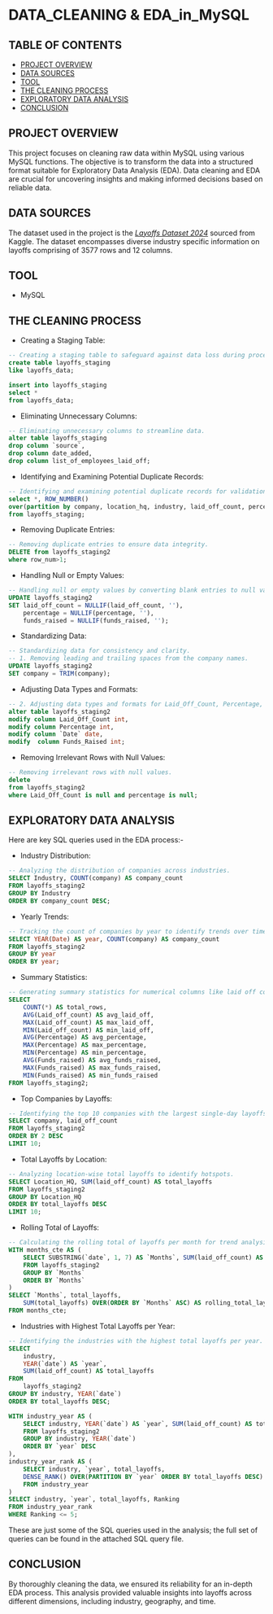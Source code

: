 # DATA_CLEANING & EDA_in_MySQL

## TABLE OF CONTENTS

- [PROJECT OVERVIEW](#project-overview)
- [DATA SOURCES](#data-sources)
- [TOOL](#tool)
- [THE CLEANING PROCESS](#the-cleaning-process)
- [EXPLORATORY DATA ANALYSIS](#exploratory-data-analysis)
- [CONCLUSION](#conclusion)

## PROJECT OVERVIEW

This project focuses on cleaning raw data within MySQL using various MySQL functions. The objective is to transform the data into a structured format suitable for Exploratory Data Analysis (EDA). Data cleaning and EDA are crucial for uncovering insights and making informed decisions based on reliable data.

## DATA SOURCES

The dataset used in the project is the *[Layoffs Dataset 2024](https://www.kaggle.com/datasets/theakhilb/layoffs-data-2022)* sourced from Kaggle. The dataset encompasses diverse industry specific information on layoffs comprising of 3577 rows and 12 columns. 

## TOOL

- MySQL

## THE CLEANING PROCESS

- Creating a Staging Table:

```sql
-- Creating a staging table to safeguard against data loss during processing.
create table layoffs_staging
like layoffs_data;

insert into layoffs_staging
select *
from layoffs_data;
```

- Eliminating Unnecessary Columns:

```sql
-- Eliminating unnecessary columns to streamline data.
alter table layoffs_staging
drop column `source`,
drop column date_added,
drop column list_of_employees_laid_off;
```

- Identifying and Examining Potential Duplicate Records:

```sql
-- Identifying and examining potential duplicate records for validation.
select *, ROW_NUMBER() 
over(partition by company, location_hq, industry, laid_off_count, percentage, `date`, funds_raised, stage, country) as row_num
from layoffs_staging;
```

- Removing Duplicate Entries:

```sql
-- Removing duplicate entries to ensure data integrity.
DELETE from layoffs_staging2
where row_num>1;
```

- Handling Null or Empty Values:

```sql
-- Handling null or empty values by converting blank entries to null values.
UPDATE layoffs_staging2
SET laid_off_count = NULLIF(laid_off_count, ''),
    percentage = NULLIF(percentage, ''),
    funds_raised = NULLIF(funds_raised, '');
```

- Standardizing Data:

```sql
-- Standardizing data for consistency and clarity.
-- 1. Removing leading and trailing spaces from the company names.
UPDATE layoffs_staging2 
SET company = TRIM(company);
```

- Adjusting Data Types and Formats:

```sql
-- 2. Adjusting data types and formats for Laid_Off_Count, Percentage, Funds_Raised, and Date columns.
alter table layoffs_staging2
modify column Laid_Off_Count int,
modify column Percentage int,
modify column `Date` date,
modify  column Funds_Raised int;
```

- Removing Irrelevant Rows with Null Values:

```sql
-- Removing irrelevant rows with null values.
delete
from layoffs_staging2
where Laid_Off_Count is null and percentage is null;
```

## EXPLORATORY DATA ANALYSIS

Here are key SQL queries used in the EDA process:-

- Industry Distribution:

```sql
-- Analyzing the distribution of companies across industries.
SELECT Industry, COUNT(company) AS company_count
FROM layoffs_staging2
GROUP BY Industry
ORDER BY company_count DESC;
```

- Yearly Trends:

```sql
-- Tracking the count of companies by year to identify trends over time.
SELECT YEAR(Date) AS year, COUNT(company) AS company_count
FROM layoffs_staging2
GROUP BY year
ORDER BY year;
```

- Summary Statistics:

```sql
-- Generating summary statistics for numerical columns like laid off count, percentage, and funds raised.
SELECT 
    COUNT(*) AS total_rows,
    AVG(Laid_off_count) AS avg_laid_off,
    MAX(Laid_off_count) AS max_laid_off,
    MIN(Laid_off_count) AS min_laid_off,
    AVG(Percentage) AS avg_percentage,
    MAX(Percentage) AS max_percentage,
    MIN(Percentage) AS min_percentage,
    AVG(Funds_raised) AS avg_funds_raised,
    MAX(Funds_raised) AS max_funds_raised,
    MIN(Funds_raised) AS min_funds_raised
FROM layoffs_staging2;
```

- Top Companies by Layoffs:

```sql
-- Identifying the top 10 companies with the largest single-day layoffs.
SELECT company, laid_off_count
FROM layoffs_staging2
ORDER BY 2 DESC
LIMIT 10;
```

- Total Layoffs by Location:

```sql
-- Analyzing location-wise total layoffs to identify hotspots.
SELECT Location_HQ, SUM(laid_off_count) AS total_layoffs
FROM layoffs_staging2
GROUP BY Location_HQ
ORDER BY total_layoffs DESC
LIMIT 10;
```

- Rolling Total of Layoffs:

```sql
-- Calculating the rolling total of layoffs per month for trend analysis.
WITH months_cte AS (
    SELECT SUBSTRING(`date`, 1, 7) AS `Months`, SUM(laid_off_count) AS total_layoffs
    FROM layoffs_staging2
    GROUP BY `Months`
    ORDER BY `Months`
)
SELECT `Months`, total_layoffs, 
    SUM(total_layoffs) OVER(ORDER BY `Months` ASC) AS rolling_total_layoffs
FROM months_cte;
```

- Industries with Highest Total Layoffs per Year:

```sql
-- Identifying the industries with the highest total layoffs per year.
SELECT 
    industry,
    YEAR(`date`) AS `year`,
    SUM(laid_off_count) AS total_layoffs
FROM
    layoffs_staging2
GROUP BY industry, YEAR(`date`)
ORDER BY total_layoffs DESC;

WITH industry_year AS (
    SELECT industry, YEAR(`date`) AS `year`, SUM(laid_off_count) AS total_layoffs 
    FROM layoffs_staging2
    GROUP BY industry, YEAR(`date`)
    ORDER BY `year` DESC
),
industry_year_rank AS (
    SELECT industry, `year`, total_layoffs, 
    DENSE_RANK() OVER(PARTITION BY `year` ORDER BY total_layoffs DESC) AS Ranking
    FROM industry_year
)
SELECT industry, `year`, total_layoffs, Ranking
FROM industry_year_rank
WHERE Ranking <= 5;
```

These are just some of the SQL queries used in the analysis; the full set of queries can be found in the attached SQL query file.

## CONCLUSION

By thoroughly cleaning the data, we ensured its reliability for an in-depth EDA process. This analysis provided valuable insights into layoffs across different dimensions, including industry, geography, and time.
  
